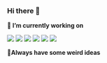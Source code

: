 ### Hi there 👋

<!--
**pujichun/pujichun** is a ✨ _special_ ✨ repository because its `README.md` (this file) appears on your GitHub profile.

Here are some ideas to get you started:

- 🔭 I’m currently working on ...
- 🌱 I’m currently learning ...
- 👯 I’m looking to collaborate on ...
- 🤔 I’m looking for help with ...
- 💬 Ask me about ...
- 📫 How to reach me: ...
- 😄 Pronouns: ...
- ⚡ Fun fact: ...
-->

**🔭 I’m currently working on**

<p align="left">
<img src="https://www.vectorlogo.zone/logos/reactjs/reactjs-icon.svg" />
<img src="https://www.vectorlogo.zone/logos/docker/docker-ar21.svg" />
<img src="https://www.vectorlogo.zone/logos/python/python-ar21.svg" />
<img src="https://www.vectorlogo.zone/logos/golang/golang-ar21.svg" />
<img src="https://www.vectorlogo.zone/logos/vim/vim-ar21.svg" />
<img src="https://www.vectorlogo.zone/logos/archlinux/archlinux-ar21.svg" />
</p>

**🤔Always have some weird ideas**
